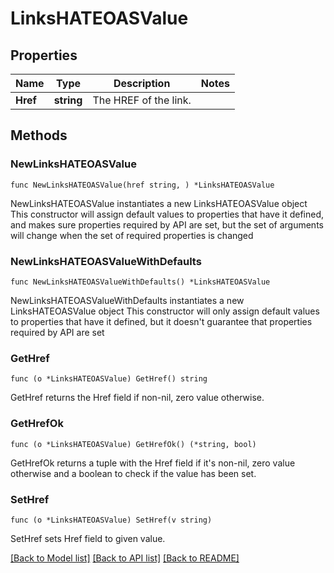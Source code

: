 # LinksHATEOASValue

## Properties

Name | Type | Description | Notes
------------ | ------------- | ------------- | -------------
**Href** | **string** | The HREF of the link. | 

## Methods

### NewLinksHATEOASValue

`func NewLinksHATEOASValue(href string, ) *LinksHATEOASValue`

NewLinksHATEOASValue instantiates a new LinksHATEOASValue object
This constructor will assign default values to properties that have it defined,
and makes sure properties required by API are set, but the set of arguments
will change when the set of required properties is changed

### NewLinksHATEOASValueWithDefaults

`func NewLinksHATEOASValueWithDefaults() *LinksHATEOASValue`

NewLinksHATEOASValueWithDefaults instantiates a new LinksHATEOASValue object
This constructor will only assign default values to properties that have it defined,
but it doesn't guarantee that properties required by API are set

### GetHref

`func (o *LinksHATEOASValue) GetHref() string`

GetHref returns the Href field if non-nil, zero value otherwise.

### GetHrefOk

`func (o *LinksHATEOASValue) GetHrefOk() (*string, bool)`

GetHrefOk returns a tuple with the Href field if it's non-nil, zero value otherwise
and a boolean to check if the value has been set.

### SetHref

`func (o *LinksHATEOASValue) SetHref(v string)`

SetHref sets Href field to given value.



[[Back to Model list]](../README.md#documentation-for-models) [[Back to API list]](../README.md#documentation-for-api-endpoints) [[Back to README]](../README.md)



